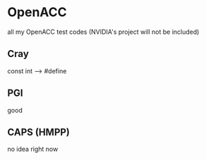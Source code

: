 OpenACC
=======

all my OpenACC test codes (NVIDIA's project will not be included)

## Cray

const int --> #define

## PGI

good

## CAPS (HMPP)

no idea right now
